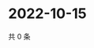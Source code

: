 # 2022-10-15

共 0 条

<!-- BEGIN WEIBO -->
<!-- 最后更新时间 Sat Oct 15 2022 22:18:23 GMT+0800 (China Standard Time) -->

<!-- END WEIBO -->
